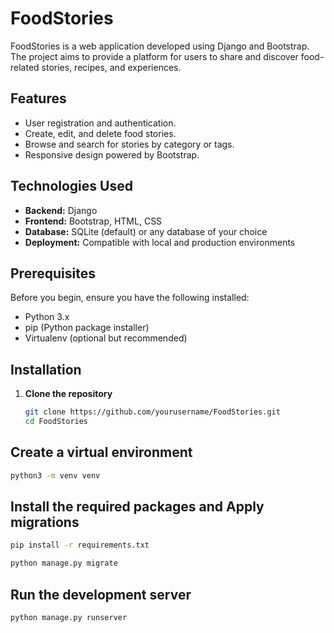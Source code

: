 # FoodStories

FoodStories is a web application developed using Django and Bootstrap. The project aims to provide a platform for users to share and discover food-related stories, recipes, and experiences.

## Features

- User registration and authentication.
- Create, edit, and delete food stories.
- Browse and search for stories by category or tags.
- Responsive design powered by Bootstrap.

## Technologies Used

- **Backend:** Django
- **Frontend:** Bootstrap, HTML, CSS
- **Database:** SQLite (default) or any database of your choice
- **Deployment:** Compatible with local and production environments

## Prerequisites

Before you begin, ensure you have the following installed:

- Python 3.x
- pip (Python package installer)
- Virtualenv (optional but recommended)

## Installation

1. **Clone the repository**
   ```bash
   git clone https://github.com/yourusername/FoodStories.git
   cd FoodStories
   ```

## Create a virtual environment

```bash
python3 -m venv venv
```

## Install the required packages and Apply migrations

```bash
pip install -r requirements.txt

python manage.py migrate

```

## Run the development server

```bash
python manage.py runserver
```
